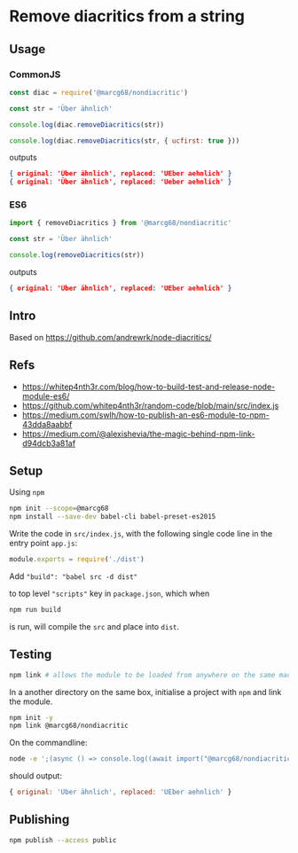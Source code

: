 # Remove diacritics from a string

## Usage

### CommonJS

```javascript
const diac = require('@marcg68/nondiacritic')

const str = 'Über ähnlich'

console.log(diac.removeDiacritics(str))

console.log(diac.removeDiacritics(str, { ucfirst: true }))

```

outputs

```json
{ original: 'Über ähnlich', replaced: 'UEber aehnlich' }
{ original: 'Über ähnlich', replaced: 'Ueber aehnlich' }
```

### ES6

```javascript
import { removeDiacritics } from '@marcg68/nondiacritic'

const str = 'Über ähnlich'

console.log(removeDiacritics(str))
```

outputs

```json
{ original: 'Über ähnlich', replaced: 'UEber aehnlich' }
```

## Intro

Based on https://github.com/andrewrk/node-diacritics/

## Refs

- https://whitep4nth3r.com/blog/how-to-build-test-and-release-node-module-es6/
- https://github.com/whitep4nth3r/random-code/blob/main/src/index.js
- https://medium.com/swlh/how-to-publish-an-es6-module-to-npm-43dda8aabbf
- https://medium.com/@alexishevia/the-magic-behind-npm-link-d94dcb3a81af

## Setup

Using `npm`

```bash
npm init --scope=@marcg68
npm install --save-dev babel-cli babel-preset-es2015
```

Write the code  in `src/index.js`, with the following single code line in the entry point `app.js`:

```javascript
module.exports = require('./dist')
```

Add ```"build": "babel src -d dist"```

to top level ```"scripts"``` key in `package.json`, which when 

```bash
npm run build
```

is run, will compile the `src` and place into `dist`.

## Testing

```bash
npm link # allows the module to be loaded from anywhere on the same machine
```

In a another directory on the same box, initialise a project with `npm` and link the module.

```bash
npm init -y
npm link @marcg68/nondiacritic
```

On the commandline:

```bash
node -e ';(async () => console.log((await import("@marcg68/nondiacritic")).removeDiacritics("Über ähnlich")))()'
```

should output: 

```javascript
{ original: 'Über ähnlich', replaced: 'UEber aehnlich' }
```

## Publishing

```bash
npm publish --access public
```
